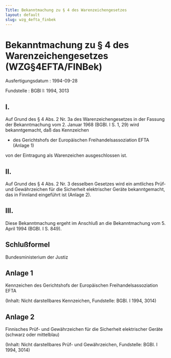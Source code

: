 ```yaml
---
Title: Bekanntmachung zu § 4 des Warenzeichengesetzes
layout: default
slug: wzg_4efta_finbek
---
```


# Bekanntmachung zu § 4 des Warenzeichengesetzes (WZG§4EFTA/FINBek)

Ausfertigungsdatum
:   1994-09-28

Fundstelle
:   BGBl I: 1994, 3013



## I.

Auf Grund des § 4 Abs. 2 Nr. 3a des Warenzeichengesetzes in der
Fassung der Bekanntmachung vom 2. Januar 1968 (BGBl. I S. 1, 29) wird
bekanntgemacht, daß das Kennzeichen

*   des Gerichtshofs der Europäischen Freihandelsassoziation EFTA (Anlage
    1)



von der Eintragung als Warenzeichen ausgeschlossen ist.


## II.

Auf Grund des § 4 Abs. 2 Nr. 3 desselben Gesetzes wird ein amtliches
Prüf- und Gewährzeichen für die Sicherheit elektrischer Geräte
bekanntgemacht, das in Finnland eingeführt ist (Anlage 2).


## III.

Diese Bekanntmachung ergeht im Anschluß an die Bekanntmachung vom 5.
April 1994 (BGBl. I S. 849).


## Schlußformel

Bundesministerium der Justiz


## Anlage 1

Kennzeichen des Gerichtshofs der Europäischen Freihandelsassoziation
EFTA

(Inhalt: Nicht darstellbares Kennzeichen,
Fundstelle: BGBl. I 1994, 3014)


## Anlage 2

Finnisches Prüf- und Gewährzeichen für die Sicherheit elektrischer
Geräte (schwarz oder mittelblau)

(Inhalt: Nicht darstellbares Prüf- und Gewährzeichen,
Fundstelle: BGBl. I 1994, 3014)

